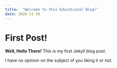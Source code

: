 ```yaml
---
title:  "Welcome to this Educational Blog!"
date: 2020-11-30
---
```


# First Post!

**Well, Hello There!** This is my first Jekyll blog post.

I have no opinion on the subject of you liking it or not.
